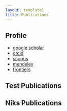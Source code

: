 ```yaml
---
layout: template1
title: Publications
---
```


## Profile

- [google scholar](https://scholar.google.com/citations?user=t55Dt5sAAAAJ&hl=en)
- [orcid](http://orcid.org/0000-0003-1656-7602)
- [scopus](https://www.scopus.com/authid/detail.uri?authorId=6701488666)
- [mendeley](https://www.mendeley.com/profiles/niklaus-grunwald/)
- [frontiers](http://loop.frontiersin.org/people/188053/overview)

## Test Publications

<script src="http://bibbase.org/show?bib=https%3A%2F%2Fapi.zotero.org%2Fusers%2F29527%2Fcollections%2FZKIJGDGN%2Fitems%3Fkey%3DS3GobiioCxSdElCoDrZVcVoD%26format%3Dbibtex%26limit%3D100&jsonp=1"></script>

## Niks Publications

<script src="http://bibbase.org/show?bib=https%3A%2F%2Fapi.zotero.org%2Fusers%2F116661%2Fcollections%2FQJ4Z3PH2%2Fitems%3Fkey%3DmeaOuxMcQYFcafdXgOBsfzuI%26format%3Dbibtex%26limit%3D100&jsonp=1"></script>
